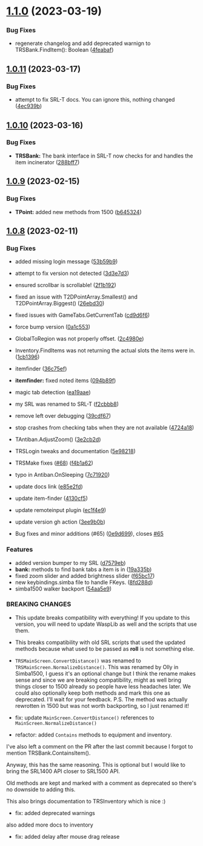 # [1.1.0](https://github.com/Torwent/SRL-T/compare/v1.0.11...v1.1.0) (2023-03-19)


### Bug Fixes

* regenerate changelog and add deprecated warnign to TRSBank.FindItem(): Boolean ([4feabaf](https://github.com/Torwent/SRL-T/commit/4feabafe07f7585a6d944befa9d7d599e23b275d))



## [1.0.11](https://github.com/Torwent/SRL-T/compare/v1.0.10...v1.0.11) (2023-03-17)


### Bug Fixes

* attempt to fix SRL-T docs. You can ignore this, nothing changed ([4ec939b](https://github.com/Torwent/SRL-T/commit/4ec939b327dd4d20028bb2d7f78b582e8a4111c7))



## [1.0.10](https://github.com/Torwent/SRL-T/compare/v1.0.9...v1.0.10) (2023-03-16)


### Bug Fixes

* **TRSBank:** The bank interface in SRL-T now checks for and handles the item incinerator ([288bff7](https://github.com/Torwent/SRL-T/commit/288bff7579234d3f0c5c7614b6fe1a5c9fb61193))



## [1.0.9](https://github.com/Torwent/SRL-T/compare/v1.0.8...v1.0.9) (2023-02-15)


### Bug Fixes

* **TPoint:** added new methods from 1500 ([b645324](https://github.com/Torwent/SRL-T/commit/b645324c2f4f74c8a02725ddbd1e3b9de966f9b0))



## [1.0.8](https://github.com/Torwent/SRL-T/compare/f65bc17a9d9cfb93a5b76ffa3ff072c44e92c3cf...v1.0.8) (2023-02-11)


### Bug Fixes

* added missing login message ([53b59b9](https://github.com/Torwent/SRL-T/commit/53b59b904fa4948dc54b5dd5b398fcc4eb187769))
* attempt to fix version not detected ([3d3e7d3](https://github.com/Torwent/SRL-T/commit/3d3e7d3c87b623699b986d4af012a02563f32ae6))
* ensured scrollbar is scrollable! ([2f1b192](https://github.com/Torwent/SRL-T/commit/2f1b192425d4ed9357d7a9ddee8da509d77ecd35))
* fixed an issue with T2DPointArray.Smallest() and T2DPointArray.Biggest() ([26ebd30](https://github.com/Torwent/SRL-T/commit/26ebd30251848495703fe9786176cb4fbaf57499))
* fixed issues with GameTabs.GetCurrentTab ([cd9d6f6](https://github.com/Torwent/SRL-T/commit/cd9d6f63ffa02a6a7d3914e62073ed461eb89e8a))
* force bump version ([0a1c553](https://github.com/Torwent/SRL-T/commit/0a1c55323cc259d19ef569c426caad012fb36f82))
* GlobalToRegion was not properly offset. ([2c4980e](https://github.com/Torwent/SRL-T/commit/2c4980eaa67a3f5f0d664b7cdde3dd6b74f6403f))
* Inventory.FindItems was not returning the actual slots the items were in. ([1cb1396](https://github.com/Torwent/SRL-T/commit/1cb1396ca366c4243e56fd9c7561114dc7506d0b))
* itemfinder ([36c75ef](https://github.com/Torwent/SRL-T/commit/36c75effb2c3125f19c260c19669f8b299c4a0c0))
* **itemfinder:** fixed noted items ([094b89f](https://github.com/Torwent/SRL-T/commit/094b89f3cf0356a652ffe0158f338dbb08adbdb0))
* magic tab detection ([ea19aae](https://github.com/Torwent/SRL-T/commit/ea19aae596e75c4cbf8274ed44a1612538243437))
* my SRL was renamed to SRL-T ([f2cbbb8](https://github.com/Torwent/SRL-T/commit/f2cbbb80b2a6826af695b07f241d52b858a5c213))
* remove left over debugging ([39cdf67](https://github.com/Torwent/SRL-T/commit/39cdf67af91365a1035937e5d19266d3d6fd29da))
* stop crashes from checking tabs when they are not available ([4724a18](https://github.com/Torwent/SRL-T/commit/4724a188446c9f66123af7b15b6c928fceef28ce))
* TAntiban.AdjustZoom() ([3e2cb2d](https://github.com/Torwent/SRL-T/commit/3e2cb2dc057661b177c6ca74e581be7e3f4484f1))
* TRSLogin tweaks and documentation ([5e98218](https://github.com/Torwent/SRL-T/commit/5e98218799aeebbc39e3a3eec38b7cc5830829c9))
* TRSMake fixes ([#68](https://github.com/Torwent/SRL-T/issues/68)) ([f4b1a62](https://github.com/Torwent/SRL-T/commit/f4b1a6269a0f0091de5621119d7d2437e41734be))
* typo in Antiban.OnSleeping ([7c71920](https://github.com/Torwent/SRL-T/commit/7c71920d3bd81fb3d0e97d8db1188bf2ca4003d5))
* update docs link ([e85e2fd](https://github.com/Torwent/SRL-T/commit/e85e2fdf90b960272621715c83a176b846fb9a35))
* update item-finder ([4130cf5](https://github.com/Torwent/SRL-T/commit/4130cf587705549e10fa0cb8bc604f46375a30dc))
* update remoteinput plugin ([ec1f4e9](https://github.com/Torwent/SRL-T/commit/ec1f4e93b32a664cb38b47e5cac266c22dd74a36))
* update version gh action ([3ee9b0b](https://github.com/Torwent/SRL-T/commit/3ee9b0b18a1058339966c04ce7788692cedc7b81))


* Bug fixes and minor additions (#65) ([0e9d699](https://github.com/Torwent/SRL-T/commit/0e9d69914cafa0e7089ca9eb2bd95febbb069505)), closes [#65](https://github.com/Torwent/SRL-T/issues/65)


### Features

* added version bumper to my SRL ([d7579eb](https://github.com/Torwent/SRL-T/commit/d7579eb3bc4b2430ae79e2a1ada687b05ad86cea))
* **bank:** methods to find bank tabs a item is in ([19a335b](https://github.com/Torwent/SRL-T/commit/19a335b85a7d4327f542167fff5724fd4ce56b2c))
* fixed zoom slider and added brightness slider ([f65bc17](https://github.com/Torwent/SRL-T/commit/f65bc17a9d9cfb93a5b76ffa3ff072c44e92c3cf))
* new keybindings.simba file to handle FKeys. ([8fd288d](https://github.com/Torwent/SRL-T/commit/8fd288d85da40aa2b9725ca92b033806305c653f))
* simba1500 walker backport ([54aa5e9](https://github.com/Torwent/SRL-T/commit/54aa5e986585997fd724efd629cb25df94ed492b))


### BREAKING CHANGES

* This update breaks compatibility with everything! If you update to this version, you will need to update WaspLib as well and the scripts that use them.
* This breaks compatibility with old SRL scripts that used the updated methods because what used to be passed as **roll** is not something else.
* `TRSMainScreen.ConvertDistance()` was renamed to `TRSMainScreen.NormalizeDistance()`.
				 This was renamed by Olly in Simba1500, I guess it's an optional change but I think the rename
				 makes sense and since we are breaking compatibility, might as well bring things closer to 1500
				 already so people have less headaches later.
				 We could also optionally keep both methods and mark this one as deprecated. I'll wait for your feedback.
				 P.S. The method was actually rewrotten in 1500 but was not worth backporting, so I just renamed it!

* fix: update `MainScreen.ConvertDistance()` references to `MainScreen.NormalizeDistance()`

* refactor: added `Contains` methods to equipment and inventory.

I've also left a comment on the PR after the last commit because I forgot to mention TRSBank.ContainsItem().

Anyway, this has the same reasoning. This is optional but I would like to bring the SRL1400 API closer to SRL1500 API.

Old methods are kept and marked with a comment as deprecated so there's no downside to adding this.

This also brings documentation to TRSInventory which is nice :)

* fix: added deprecated warnings

also added more docs to inventory

* fix: added delay after mouse drag release



